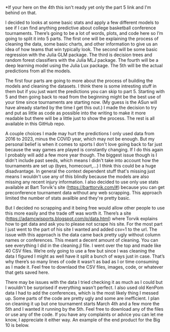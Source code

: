 *If your here on the 4th this isn't ready yet only the part 5 link and I'm behind on that.

I decided to looks at some basic stats and apply a few different models to see if I can find anything predictive about college basketball conference tournaments. There’s going to be a lot of words, plots, and code here so I’m going to split it into 5 parts. The first one will be explaining the process of cleaning the data, some basic charts, and other information to give us an idea of how teams that win typically look. The second will be some basic regression with the Julia GLM package. The third is decision trees and random forest classifiers with the Julia MLJ package. The fourth will be a deep learning model using the Julia Lux package. The 5th will be the actual predictions from all the models.

The first four parts are going to more about the process of building the models and cleaning the datasets. I think there is some intresting stuff in them but if you just want the predictions you can skip to part 5. Starting with 5 and then going back to read from the beginning might be the best use of your time since tournaments are starting now. (My guess is the ASun will have already started by the time I get this out.) I made the decision to try and put as little as code as possible into the writing to make it more readable but there will be a little just to show the process. The rest is all available in this GitHub repo.

A couple choices I made may hurt the predictions I only used data from 2016 to 2023, minus the COVID year, which may not be enough. But my personal belief is when it comes to sports I don't love going back to far just because the way games are played is constantly changing. If I do this again I probably will add a few more year though. The biggest issue though is I didn't include past seeds, which means I didn't take into account how the tournaments are set up (byes, homecourt,...) I think this could be a huge disadvantage. In general the context dependent stuff that's missing just means I wouldn't use any of this blindly because the models are also missing any recent injury information. I also decided to use only use stats available at Bart Torvik's site (https://barttorvik.com/#) because you can get preconference tournament data without any web scrapping. This approach limited the number of stats availble and they're pretty basic.

But I decided no scrapping and it being free would allow other people to use this more easily and the trade off was worth it. There’s a site (https://adamcwisports.blogspot.com/p/data.html) where Torvik explains how to get data and ask you to please not scrape his site. For the most part I just went to the part of his site I wanted and added csv=1 to the url. The issue with this approach is the data came back pretty ugly without column names or conferences. This meant a decent amount of cleaning. You can see everything I did in the cleaning.jl file. I went over the top and made like 40 CSV files. We’re only going to use a few but since I was cleaning the data I figured I might as well have it split a bunch of ways just in case. That’s why there’s so many lines of code it wasn’t as bad as I or time consuming as I made it. Feel free to downlaod the CSV files, images, code, or whatever that gets saved here.

There may be issues with the data I tried checking it as much as I could but I wouldn't be surprised if everything wasn't perfect. I also used old KenPom data I had to add the conferences, which is the most likely thing I messed up. Some parts of the code are pretty ugly and some are inefficient. I plan on cleaning it up but one tournament starts March 4th and a few more the 5th and I wanted it running by the 5th. Feel free to download any of the files or use any of the code. If you have any complaints or advice you can let me know, I appreciate it either way. An example of the end product for the Big 10 is below.
